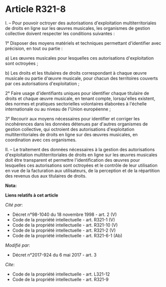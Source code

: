 # Article R321-8

I. – Pour pouvoir octroyer des autorisations d'exploitation multiterritoriales de droits en ligne sur les œuvres musicales,
les organismes de gestion collective doivent respecter les conditions suivantes :

1° Disposer des moyens matériels et techniques permettant d'identifier avec précision, en tout ou partie :

a) Les œuvres musicales pour lesquelles ces autorisations d'exploitation sont octroyées ;

b) Les droits et les titulaires de droits correspondant à chaque œuvre musicale ou partie d'œuvre musicale, pour chacun des
territoires couverts par ces autorisations d'exploitation ;

2° Faire usage d'identifiants uniques pour identifier chaque titulaire de droits et chaque œuvre musicale, en tenant compte,
lorsqu'elles existent, des normes et pratiques sectorielles volontaires élaborées à l'échelle internationale ou au niveau de
l'Union européenne ;

3° Recourir aux moyens nécessaires pour identifier et corriger les incohérences dans les données détenues par d'autres
organismes de gestion collective, qui octroient des autorisations d'exploitation multiterritoriales de droits en ligne sur
des œuvres musicales, en coordination avec ces organismes.

II. – Le traitement des données nécessaires à la gestion des autorisations d'exploitation multiterritoriales de droits en
ligne sur les œuvres musicales doit être transparent et permettre l'identification des œuvres pour lesquelles ces
autorisations sont octroyées et le contrôle de leur utilisation en vue de la facturation aux utilisateurs, de la perception
et de la répartition des revenus dus aux titulaires de droits.

**Nota:**



**Liens relatifs à cet article**

_Cité par_:

  - Décret n°98-1040 du 18 novembre 1998 - art. 2 (V)
  - Code de la propriété intellectuelle - art. R321-1 (V)
  - Code de la propriété intellectuelle - art. R321-10 (V)
  - Code de la propriété intellectuelle - art. R321-2 (V)
  - Code de la propriété intellectuelle - art. R321-6-1 (Ab)

_Modifié par_:

  - Décret n°2017-924 du 6 mai 2017 - art. 3

_Cite_:

  - Code de la propriété intellectuelle - art. L321-12
  - Code de la propriété intellectuelle - art. R321-9

